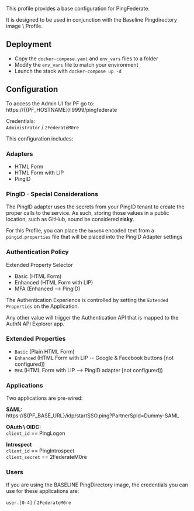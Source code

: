 This profile provides a base configuration for PingFederate.

It is designed to be used in conjunction with the Baseline Pingdirectory image \ Profile.

## Deployment
* Copy the `docker-compose.yaml` and `env_vars` files to a folder
* Modify the `env_vars` file to match your environment
* Launch the stack with `docker-compose up -d`

## Configuration

To access the Admin UI for PF go to:
https://{{PF_HOSTNAME}}:9999/pingfederate

Credentials:  
`Administrator` / `2FederateM0re`

This configuration includes:

### Adapters
* HTML Form
* HTML Form with LIP
* PingID

### PingID - Special Considerations
The PingID adapter uses the secrets from your PingID tenant to create the proper calls to the service. As such, storing those values in a public location, such as GitHub, sound be considered **risky**.

For this Profile, you can place the `base64` encoded text from a `pingid.properties` file that will be placed into the PingID Adapter settings 

### Authentication Policy
Extended Property Selector
  * Basic (HTML Form)
  * Enhanced (HTML Form with LIP)
  * MFA (Enhanced --> PingID)

The Authentication Experience is controlled by setting the `Extended Properties` on the Application.  

Any other value will trigger the Authentication API that is mapped to the AuthN API Explorer app.

### Extended Properties
* `Basic` (Plain HTML Form)
* `Enhanced` (HTML Form with LIP -- Google & Facebook buttons [not configured])
* `MFA` (HTML Form with LIP --> PingID adapter [not configured])

### Applications
Two applications are pre-wired:

**SAML:**  
https://${PF_BASE_URL}/idp/startSSO.ping?PartnerSpId=Dummy-SAML

**OAuth \ OIDC:**  
`client_id` == PingLogon

**Introspect**  
`client_id` == PingIntrospect  
`client_secret` == 2FederateM0re

### Users
If you are using the BASELINE PingDirectory image, the credentials you can use for these applications are:

`user.[0-4]` / `2FederateM0re`

